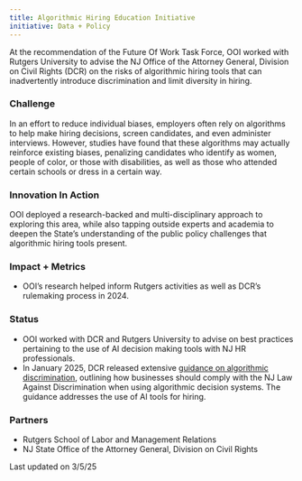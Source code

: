 ```yaml
---
title: Algorithmic Hiring Education Initiative
initiative: Data + Policy
---
```


At the recommendation of the Future Of Work Task Force, OOI worked with Rutgers University to advise the NJ Office of the Attorney General, Division on Civil Rights (DCR) on the risks of algorithmic hiring tools that can inadvertently introduce discrimination and limit diversity in hiring.

### Challenge

In an effort to reduce individual biases, employers often rely on algorithms to help make hiring decisions, screen candidates, and even administer interviews. However, studies have found that these algorithms may actually reinforce existing biases, penalizing candidates who identify as women, people of color, or those with disabilities, as well as those who attended certain schools or dress in a certain way.

### Innovation In Action

OOI deployed a research-backed and multi-disciplinary approach to exploring this area, while also tapping outside experts and academia to deepen the State’s understanding of the public policy challenges that algorithmic hiring tools present.

### Impact \+ Metrics

* OOI’s research helped inform Rutgers activities as well as DCR’s rulemaking process in 2024\.

### Status

* OOI worked with DCR and Rutgers University to advise on best practices pertaining to the use of AI decision making tools with NJ HR professionals.  
* In January 2025, DCR released extensive [guidance on algorithmic discrimination](https://www.nj.gov/oag/newsreleases25/2025-0108_DCR-Guidance-on-Algorithmic-Discrimination.pdf), outlining how businesses should comply with the NJ Law Against Discrimination when using algorithmic decision systems. The guidance addresses the use of AI tools for hiring. 

### Partners

* Rutgers School of Labor and Management Relations  
* NJ State Office of the Attorney General, Division on Civil Rights

Last updated on 3/5/25
